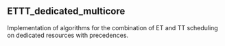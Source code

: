 ## ETTT_dedicated_multicore
Implementation of algorithms for the combination of ET and TT scheduling on dedicated resources with precedences.


